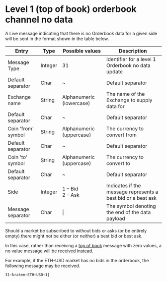 # Level 1 (top of book) orderbook channel no data

A Live message indicating that there is no Orderbook data for a given side will be sent in the format shown in the table below.

<table>
	<thead>
		<tr>
			<th>Entry</th>
			<th>Type</th>
			<th>Possible values</th>
			<th>Description</th>
		</tr>
	</thead>
	<tbody>
		<tr>
			<td>Message Type</td>
			<td>Integer</td>
			<td>31</td>
			<td>Identifier for a level 1 Orderbook no data update</td>
		</tr>
		<tr>
			<td>Default separator</td>
			<td>Char</td>
			<td>~</td>
			<td>Default separator</td>
		</tr>
		<tr>
			<td>Exchange name</td>
			<td>String</td>
			<td>Alphanumeric (lowercase)</td>
			<td>The name of the Exchange to supply data for</td>
		</tr>
		<tr>
			<td>Default separator</td>
			<td>Char</td>
			<td>~</td>
			<td>Default separator</td>
		</tr>
		<tr>
			<td>Coin 'from' symbol</td>
			<td>String</td>
			<td>Alphanumeric (uppercase)</td>
			<td>The currency to convert from</td>
		</tr>
		<tr>
			<td>Default separator</td>
			<td>Char</td>
			<td>~</td>
			<td>Default separator</td>
		</tr>
		<tr>
			<td>Coin 'to' symbol</td>
			<td>String</td>
			<td>Alphanumeric (uppercase)</td>
			<td>The currency to convert to</td>
		</tr>
		<tr>
			<td>Default separator</td>
			<td>Char</td>
			<td>~</td>
			<td>Default separator</td>
		</tr>
		<tr>
			<td>Side</td>
			<td>Integer</td>
			<td>
				1 – Bid<br>
				2 – Ask<br>
			</td>
			<td>Indicates if the message represents a best bid or a best ask</td>
		</tr>
		<tr>
			<td>Message separator</td>
			<td>Char</td>
			<td>|</td>
			<td>The symbol denoting the end of the data payload</td>
		</tr>
	</tbody>
</table>

Should a market be subscribed to without bids or asks (or be entirely empty) there might not be either (or neither) a best bid or best ask.

In this case, rather than receiving a [top of book](WS_TOB_format.md) message with zero values, a no value message will be received instead.

For example, if the ETH-USD market has no bids in the orderbook, the following message may be received.

`31~kraken~ETH~USD~1|`
